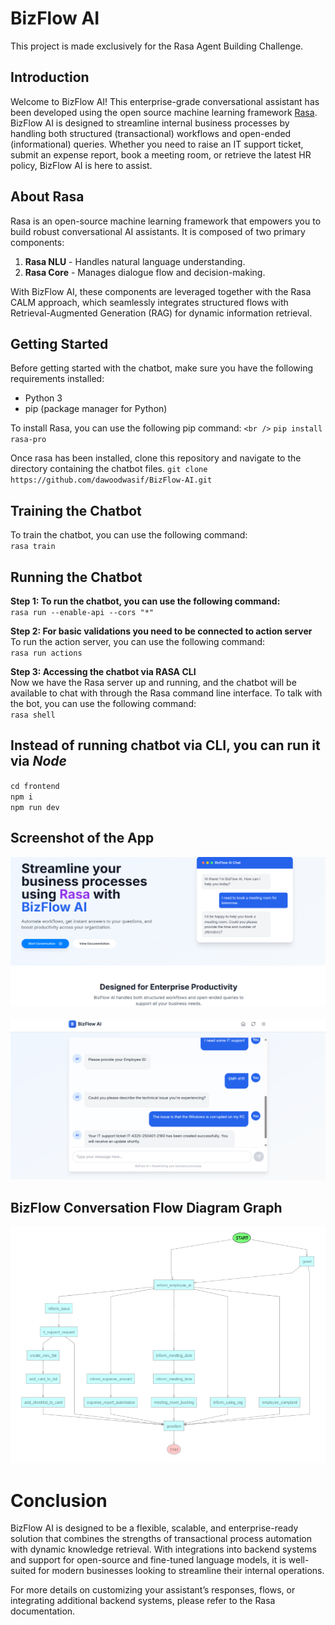 # BizFlow AI

This project is made exclusively for the Rasa Agent Building Challenge.

## Introduction

Welcome to BizFlow AI! This enterprise-grade conversational assistant has been developed using the open source machine learning framework [Rasa](https://rasa.com/). BizFlow AI is designed to streamline internal business processes by handling both structured (transactional) workflows and open-ended (informational) queries. Whether you need to raise an IT support ticket, submit an expense report, book a meeting room, or retrieve the latest HR policy, BizFlow AI is here to assist.

## About Rasa

Rasa is an open-source machine learning framework that empowers you to build robust conversational AI assistants. It is composed of two primary components:

1. **Rasa NLU** - Handles natural language understanding.
2. **Rasa Core** - Manages dialogue flow and decision-making.

With BizFlow AI, these components are leveraged together with the Rasa CALM approach, which seamlessly integrates structured flows with Retrieval-Augmented Generation (RAG) for dynamic information retrieval.

## Getting Started

Before getting started with the chatbot, make sure you have the following requirements installed:

- Python 3
- pip (package manager for Python)

To install Rasa, you can use the following pip command: `<br />`
``pip install rasa-pro``

Once rasa has been installed, clone this repository and navigate to the directory containing the chatbot files.
``git clone https://github.com/dawoodwasif/BizFlow-AI.git``

## Training the Chatbot

To train the chatbot, you can use the following command:<br />
``rasa train``

## Running the Chatbot

**Step 1: To run the chatbot, you can use the following command:**<br />
``rasa run --enable-api --cors "*"``

**Step 2: For basic validations you need to be connected to action server** <br />
To run the action server, you can use the following command:<br />
``rasa run actions``

**Step 3: Accessing the chatbot via RASA CLI** <br />
Now we have the Rasa server up and running, and the chatbot will be available to chat with through the Rasa command line interface.
To talk with the bot, you can use the following command:<br />
``rasa shell``



## Instead of running chatbot via CLI, you can run it via *Node*

``cd frontend`` <br />
``npm i`` <br />
``npm run dev`` <br />

## Screenshot of the App

<div align="center">
  <img src="images/screenshot-1.png" alt="Screenshot 1" width="900">
  <br /> <br />
  <img src="images/screenshot-2.png" alt="Screenshot 2" width="900">
</div>


## BizFlow Conversation Flow Diagram Graph

<div align="center">
  <a href="graph.html">
    <img src="images/screenshot-0.png" alt="Graph Visualization">
  </a>
</div>


# Conclusion

BizFlow AI is designed to be a flexible, scalable, and enterprise-ready solution that combines the strengths of transactional process automation with dynamic knowledge retrieval. With integrations into backend systems and support for open-source and fine-tuned language models, it is well-suited for modern businesses looking to streamline their internal operations.

For more details on customizing your assistant’s responses, flows, or integrating additional backend systems, please refer to the Rasa documentation.
